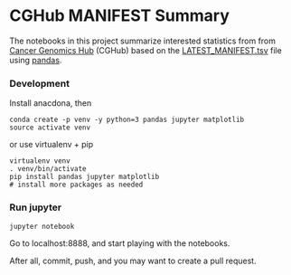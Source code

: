 # CGHub MANIFEST Summary

The notebooks in this project summarize interested statistics from from
[Cancer Genomics Hub](https://cghub.ucsc.edu/) (CGHub) based on the
[LATEST_MANIFEST.tsv](https://cghub.ucsc.edu/reports/SUMMARY_STATS/LATEST_MANIFEST.tsv)
file using [pandas](http://pandas.pydata.org/).

### Development

Install anacdona, then

    conda create -p venv -y python=3 pandas jupyter matplotlib
	source activate venv

or use virtualenv + pip

    virtualenv venv
	. venv/bin/activate
	pip install pandas jupyter matplotlib
	# install more packages as needed

### Run jupyter

    jupyter notebook 
	
Go to localhost:8888, and start playing with the notebooks.

After all, commit, push, and you may want to create a pull request.

